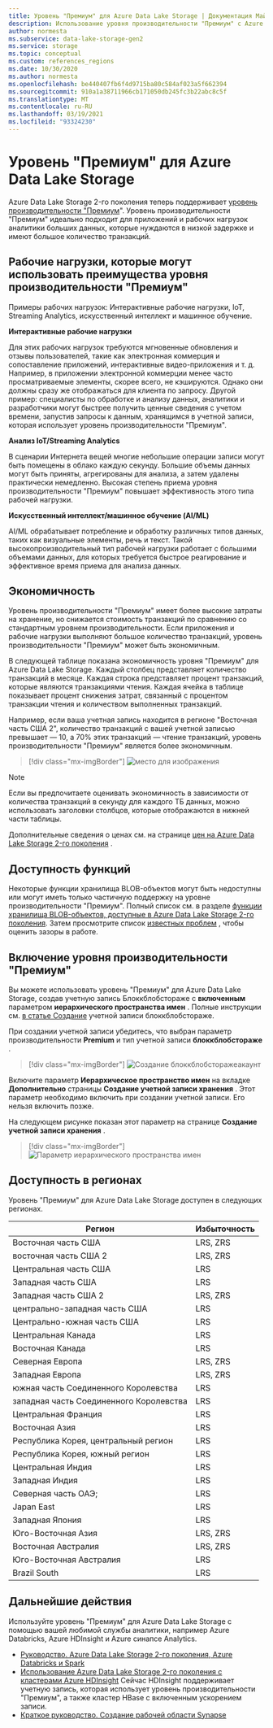 ```yaml
---
title: Уровень "Премиум" для Azure Data Lake Storage | Документация Майкрософт
description: Использование уровня производительности "Премиум" с Azure Data Lake Storage 2-го поколения
author: normesta
ms.subservice: data-lake-storage-gen2
ms.service: storage
ms.topic: conceptual
ms.custom: references_regions
ms.date: 10/30/2020
ms.author: normesta
ms.openlocfilehash: be440407fb6f4d9715ba80c584af023a5f662394
ms.sourcegitcommit: 910a1a38711966cb171050db245fc3b22abc8c5f
ms.translationtype: MT
ms.contentlocale: ru-RU
ms.lasthandoff: 03/19/2021
ms.locfileid: "93324230"
---
```

# <a name="premium-tier-for-azure-data-lake-storage"></a>Уровень "Премиум" для Azure Data Lake Storage

Azure Data Lake Storage 2-го поколения теперь поддерживает [уровень производительности "Премиум](storage-blob-performance-tiers.md#premium-performance)". Уровень производительности "Премиум" идеально подходит для приложений и рабочих нагрузок аналитики больших данных, которые нуждаются в низкой задержке и имеют большое количество транзакций.

## <a name="workloads-that-can-benefit-from-the-premium-performance-tier"></a>Рабочие нагрузки, которые могут использовать преимущества уровня производительности "Премиум"

Примеры рабочих нагрузок: Интерактивные рабочие нагрузки, IoT, Streaming Analytics, искусственный интеллект и машинное обучение. 

**Интерактивные рабочие нагрузки** 

Для этих рабочих нагрузок требуются мгновенные обновления и отзывы пользователей, такие как электронная коммерция и сопоставление приложений, интерактивные видео-приложения и т. д. Например, в приложении электронной коммерции менее часто просматриваемые элементы, скорее всего, не кэшируются. Однако они должны сразу же отображаться для клиента по запросу. Другой пример: специалисты по обработке и анализу данных, аналитики и разработчики могут быстрее получить ценные сведения с учетом времени, запустив запросы к данным, хранящимся в учетной записи, которая использует уровень производительности "Премиум". 

**Анализ IoT/Streaming Analytics** 

В сценарии Интернета вещей многие небольшие операции записи могут быть помещены в облако каждую секунду. Большие объемы данных могут быть приняты, агрегированы для анализа, а затем удалены практически немедленно. Высокая степень приема уровня производительности "Премиум" повышает эффективность этого типа рабочей нагрузки. 

**Искусственный интеллект/машинное обучение (AI/ML)** 

AI/ML обрабатывает потребление и обработку различных типов данных, таких как визуальные элементы, речь и текст. Такой высокопроизводительный тип рабочей нагрузки работает с большими объемами данных, для которых требуется быстрое реагирование и эффективное время приема для анализа данных. 

## <a name="cost-effectiveness"></a>Экономичность

Уровень производительности "Премиум" имеет более высокие затраты на хранение, но снижается стоимость транзакций по сравнению со стандартным уровнем производительности. Если приложения и рабочие нагрузки выполняют большое количество транзакций, уровень производительности "Премиум" может быть экономичным.

В следующей таблице показана экономичность уровня "Премиум" для Azure Data Lake Storage. Каждый столбец представляет количество транзакций в месяце.  Каждая строка представляет процент транзакций, которые являются транзакциями чтения. Каждая ячейка в таблице показывает процент снижения затрат, связанный с процентом транзакции чтения и количеством выполненных транзакций. 

Например, если ваша учетная запись находится в регионе "Восточная часть США 2", количество транзакций с вашей учетной записью превышает — 10, а 70% этих транзакций — чтение транзакций, уровень производительности "Премиум" является более экономичным.

> [!div class="mx-imgBorder"]
> ![место для изображения](./media/premium-tier-for-data-lake-storage/premium-performance-data-lake-storage-cost-analysis-table.png)

> [!NOTE] 
> Если вы предпочитаете оценивать экономичность в зависимости от количества транзакций в секунду для каждого ТБ данных, можно использовать заголовки столбцов, которые отображаются в нижней части таблицы.

Дополнительные сведения о ценах см. на странице [цен на Azure Data Lake Storage 2-го поколения](https://azure.microsoft.com/pricing/details/storage/data-lake/) .

## <a name="feature-availability"></a>Доступность функций 

Некоторые функции хранилища BLOB-объектов могут быть недоступны или могут иметь только частичную поддержку на уровне производительности "Премиум". Полный список см. в разделе [функции хранилища BLOB-объектов, доступные в Azure Data Lake Storage 2-го поколения](data-lake-storage-supported-blob-storage-features.md). Затем просмотрите список [известных проблем](data-lake-storage-known-issues.md) , чтобы оценить зазоры в работе.

## <a name="enabling-the-premium-performance-tier"></a>Включение уровня производительности "Премиум" 

Вы можете использовать уровень "Премиум" для Azure Data Lake Storage, создав учетную запись Блоккблобстораже с **включенным** параметром **иерархического пространства имен** . Полные инструкции см. [в статье Создание](storage-blob-create-account-block-blob.md) учетной записи блоккблобстораже.

При создании учетной записи убедитесь, что выбран параметр производительности **Premium** и тип учетной записи **блоккблобстораже** .

> [!div class="mx-imgBorder"]
> ![Создание блоккблобсторажеакаунт](./media/premium-tier-for-data-lake-storage/create-block-blob-storage-account.png)

Включите параметр **Иерархическое пространство имен** на вкладке **Дополнительно** страницы **Создание учетной записи хранения** . Этот параметр необходимо включить при создании учетной записи. Его нельзя включить позже.

На следующем рисунке показан этот параметр на странице **Создание учетной записи хранения** .

> [!div class="mx-imgBorder"]
> ![Параметр иерархического пространства имен](./media/create-data-lake-storage-account/hierarchical-namespace-feature.png)

## <a name="regional-availability"></a>Доступность в регионах

Уровень "Премиум" для Azure Data Lake Storage доступен в следующих регионах.

|Регион|Избыточность|
|--|--|
|Восточная часть США|LRS, ZRS|
|восточная часть США 2|LRS, ZRS|
|Центральная часть США|LRS|
|Западная часть США|LRS|
|Западная часть США 2|LRS, ZRS|
|центрально-западная часть США|LRS|
|Центрально-южная часть США|LRS|
|Центральная Канада|LRS|
|Восточная Канада|LRS|
|Северная Европа|LRS, ZRS|
|Западная Европа|LRS, ZRS|
|южная часть Соединенного Королевства|LRS|
|западная часть Соединенного Королевства|LRS|
|Центральная Франция|LRS|
|Восточная Азия|LRS|
|Республика Корея, центральный регион|LRS|
|Республика Корея, южный регион|LRS|
|Центральная Индия|LRS|
|Западная Индия|LRS|
|Северная часть ОАЭ;|LRS|
|Japan East|LRS|
|Западная Япония|LRS|
|Юго-Восточная Азия|LRS, ZRS|
|Восточная Австралия|LRS, ZRS|
|Юго-Восточная Австралия|LRS|
|Brazil South|LRS|

## <a name="next-steps"></a>Дальнейшие действия

Используйте уровень "Премиум" для Azure Data Lake Storage с помощью вашей любимой службы аналитики, например Azure Databricks, Azure HDInsight и Azure синапсе Analytics. 

- [Руководство. Azure Data Lake Storage 2-го поколения, Azure Databricks и Spark](data-lake-storage-use-databricks-spark.md) 
- [Использование Azure Data Lake Storage 2-го поколения с кластерами Azure HDInsight](../../hdinsight/hdinsight-hadoop-use-data-lake-storage-gen2.md) Сейчас HDInsight поддерживает учетную запись, которая использует уровень производительности "Премиум", а также кластер HBase с включенным ускорением записи.
- [Краткое руководство. Создание рабочей области Synapse](../../synapse-analytics/quickstart-create-workspace.md)

